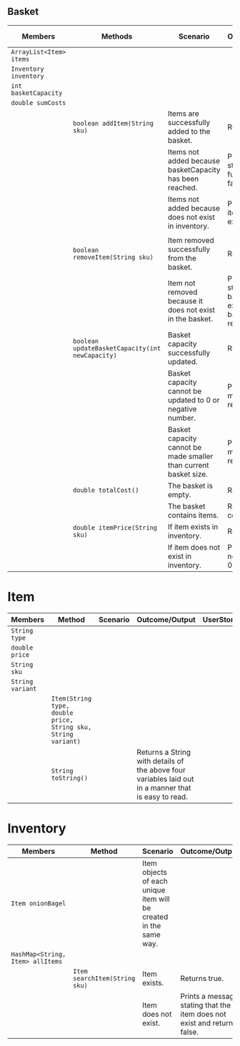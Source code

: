 ## Basket

| Members                 | Methods                                         | Scenario                                                         | Outcome/Output                                                                      | User story |
|-------------------------|-------------------------------------------------|------------------------------------------------------------------|-------------------------------------------------------------------------------------|------------|
| `ArrayList<Item> items` |                                                 |                                                                  |                                                                                     |            |
| `Inventory inventory`   |                                                 |                                                                  |                                                                                     |            |
| `int basketCapacity`    |                                                 |                                                                  |                                                                                     |            |
| `double sumCosts`       |                                                 |                                                                  |                                                                                     |            |
|                         | `boolean addItem(String sku)`                   | Items are successfully added to the basket.                      | Return true.                                                                        | 1 + 8      |
|                         |                                                 | Items not added because basketCapacity has been reached.         | Print message stating basket is full and return false.                              | 1 + 3      |
|                         |                                                 | Items not added because does not exist in inventory.             | Print message item does not exist return false.                                     | 10         |
|                         |                                                 |                                                                  |                                                                                     |            |
|                         | `boolean removeItem(String sku)`                | Item removed successfully from the basket.                       | Return true.                                                                        | 2          |
|                         |                                                 | Item not removed because it does not exist in the basket.        | Print message stating that the bagel does not exist in the basket and return false. | 2 + 5      |
|                         | `boolean updateBasketCapacity(int newCapacity)` | Basket capacity successfully updated.                            | Return true.                                                                        | 4          |
|                         |                                                 | Basket capacity cannot be updated to 0 or negative number.       | Print error message + return false.                                                 | 4          |
|                         |                                                 | Basket capacity cannot be made smaller than current basket size. | Print error message + return false.                                                 | 4          |
|                         | `double totalCost()`                            | The basket is empty.                                             | Return 0.00.                                                                        | 6          |
|                         |                                                 | The basket contains items.                                       | Return total costs.                                                                 | 6          |
|                         | `double itemPrice(String sku)`                  | If item exists in inventory.                                     | Return price.                                                                       | 7 + 9      |
|                         |                                                 | If item does not exist in inventory.                             | Print item does not exist Return 0.00.                                              | 7 + 9      |


# Item

| Members          | Method                                                         | Scenario | Outcome/Output                                                                                       | UserStory |
|------------------|----------------------------------------------------------------|----------|------------------------------------------------------------------------------------------------------|-----------|
| `String type`    |                                                                |          |                                                                                                      |           |
| `double price`   |                                                                |          |                                                                                                      |           |
| `String sku`     |                                                                |          |                                                                                                      |           |
| `String variant` |                                                                |          |                                                                                                      |           |
|                  | `Item(String type, double price, String sku, String variant)`  |          |                                                                                                      |           |
|                  | `String toString()`                                            |          | Returns a String with details of the above four variables laid out in a manner that is easy to read. |           |


# Inventory

| Members                          | Method                        | Scenario                                                          | Outcome/Output                                                           | UserStory |
|----------------------------------|-------------------------------|-------------------------------------------------------------------|--------------------------------------------------------------------------|-----------|
| `Item onionBagel`                |                               | Item objects of each unique item will be created in the same way. |                                                                          |           |
| `HashMap<String, Item> allItems` |                               |                                                                   |                                                                          |           |
|                                  | `Item searchItem(String sku)` | Item exists.                                                      | Returns true.                                                            |           |
|                                  |                               | Item does not exist.                                              | Prints a message stating that the item does not exist and returns false. |           |
